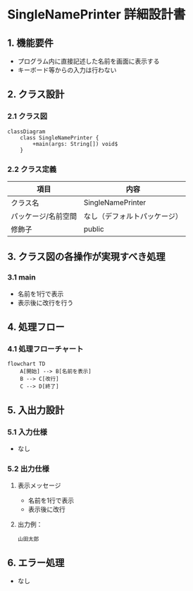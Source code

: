 # SingleNamePrinter 詳細設計書

## 1. 機能要件

- プログラム内に直接記述した名前を画面に表示する
- キーボード等からの入力は行わない

## 2. クラス設計

### 2.1 クラス図

```mermaid
classDiagram
    class SingleNamePrinter {
        +main(args: String[]) void$
    }
```

### 2.2 クラス定義

| 項目 | 内容 |
|------|------|
| クラス名 | SingleNamePrinter |
| パッケージ/名前空間 | なし（デフォルトパッケージ） |
| 修飾子 | public |

## 3. クラス図の各操作が実現すべき処理

### 3.1 main

- 名前を1行で表示
- 表示後に改行を行う

## 4. 処理フロー

### 4.1 処理フローチャート

```mermaid
flowchart TD
    A[開始] --> B[名前を表示]
    B --> C[改行]
    C --> D[終了]
```

## 5. 入出力設計

### 5.1 入力仕様

- なし

### 5.2 出力仕様

1. 表示メッセージ
   - 名前を1行で表示
   - 表示後に改行

2. 出力例：

   ```text
   山田太郎
   ```

## 6. エラー処理

- なし
